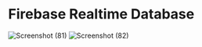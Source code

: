 # Firebase Realtime Database  
![Screenshot (81)](https://user-images.githubusercontent.com/85299521/194815208-95a54412-6fc0-4862-9d79-f5cd6f2d4092.png)
![Screenshot (82)](https://user-images.githubusercontent.com/85299521/194815245-2e799051-5040-4cd9-bc9c-98efc6293e65.png)
